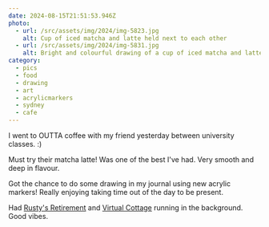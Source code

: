 ```yaml
---
date: 2024-08-15T21:51:53.946Z
photo:
  - url: /src/assets/img/2024/img-5823.jpg
    alt: Cup of iced matcha and latte held next to each other
  - url: /src/assets/img/2024/img-5831.jpg
    alt: Bright and colourful drawing of a cup of iced matcha and latte held next to each other, drawn using acrylic markers.
category:
  - pics
  - food
  - drawing
  - art
  - acrylicmarkers
  - sydney
  - cafe
---
```


I went to OUTTA coffee with my friend yesterday between university classes. :)

Must try their matcha latte! Was one of the best I've had. Very smooth and deep in flavour.

Got the chance to do some drawing in my journal using new acrylic markers! Really enjoying taking time out of the day to be present.

Had [Rusty's Retirement](https://store.steampowered.com/app/2666510/Rustys_Retirement/) and [Virtual Cottage](https://store.steampowered.com/app/1369320/Virtual_Cottage/) running in the background. Good vibes.
